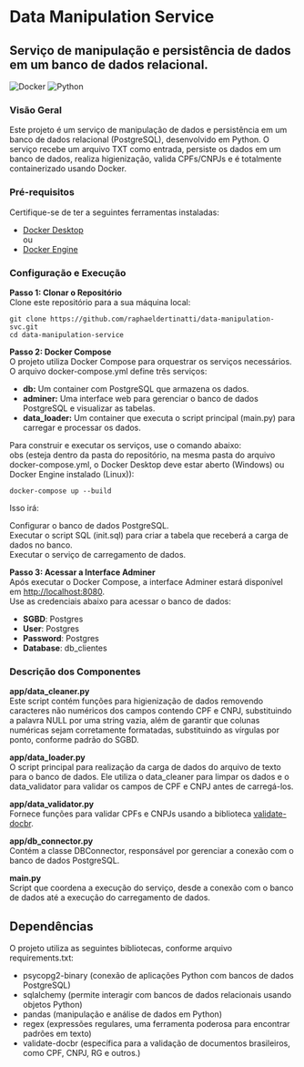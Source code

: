 # Data Manipulation Service
## Serviço de manipulação e persistência de dados em um banco de dados relacional.
![Docker](https://img.shields.io/badge/docker-%230db7ed.svg?style=for-the-badge&logo=docker&logoColor=white)
![Python](https://img.shields.io/badge/python-3670A0?style=for-the-badge&logo=python&logoColor=ffdd54)

### Visão Geral
Este projeto é um serviço de manipulação de dados e persistência em um banco de dados relacional (PostgreSQL), desenvolvido em Python. O serviço recebe um arquivo TXT como entrada, persiste os dados em um banco de dados, realiza higienização, valida CPFs/CNPJs e é totalmente containerizado usando Docker.


### Pré-requisitos

Certifique-se de ter a seguintes ferramentas instaladas:

- [Docker Desktop](https://www.docker.com/get-started)   
  ou  
- [Docker Engine](https://docs.docker.com/engine/install/)

### Configuração e Execução

**Passo 1: Clonar o Repositório**  
Clone este repositório para a sua máquina local:

```
git clone https://github.com/raphaeldertinatti/data-manipulation-svc.git
cd data-manipulation-service
```
**Passo 2: Docker Compose**  
O projeto utiliza Docker Compose para orquestrar os serviços necessários. O arquivo docker-compose.yml define três serviços:

- **db:** Um container com PostgreSQL que armazena os dados.  
- **adminer:** Uma interface web para gerenciar o banco de dados PostgreSQL e visualizar as tabelas.  
- **data_loader:** Um container que executa o script principal (main.py) para carregar e processar os dados.
  
Para construir e executar os serviços, use o comando abaixo:  
obs (esteja dentro da pasta do repositório, na mesma pasta do arquivo docker-compose.yml, o Docker Desktop deve estar aberto (Windows) ou Docker Engine instalado (Linux)):  
```
docker-compose up --build
```
Isso irá:  

Configurar o banco de dados PostgreSQL.  
Executar o script SQL (init.sql) para criar a tabela que receberá a carga de dados no banco.  
Executar o serviço de carregamento de dados.  

**Passo 3: Acessar a Interface Adminer**  
Após executar o Docker Compose, a interface Adminer estará disponível em [http://localhost:8080](http://localhost:8080).  
Use as credenciais abaixo para acessar o banco de dados:  

- **SGBD**: Postgres  
- **User**: Postgres  
- **Password**: Postgres
- **Database**: db_clientes

### Descrição dos Componentes
**app/data_cleaner.py**  
Este script contém funções para higienização de dados removendo caracteres não numéricos dos campos contendo CPF e CNPJ, substituindo a palavra NULL por uma string vazia, além de garantir que colunas numéricas sejam corretamente formatadas, substituindo as vírgulas por ponto, conforme padrão do SGBD.

**app/data_loader.py**  
O script principal para realização da carga de dados do arquivo de texto para o banco de dados. Ele utiliza o data_cleaner para limpar os dados e o data_validator para validar os campos de CPF e CNPJ antes de carregá-los.

**app/data_validator.py**  
Fornece funções para validar CPFs e CNPJs usando a biblioteca [validate-docbr](https://pypi.org/project/validate-docbr/).

**app/db_connector.py**  
Contém a classe DBConnector, responsável por gerenciar a conexão com o banco de dados PostgreSQL.  

**main.py**  
Script que coordena a execução do serviço, desde a conexão com o banco de dados até a execução do carregamento de dados.

## Dependências
O projeto utiliza as seguintes bibliotecas, conforme arquivo requirements.txt:  
- psycopg2-binary (conexão de aplicações Python com bancos de dados PostgreSQL)
- sqlalchemy (permite interagir com bancos de dados relacionais usando objetos Python)
- pandas (manipulação e análise de dados em Python)
- regex (expressões regulares, uma ferramenta poderosa para encontrar padrões em texto)
- validate-docbr (específica para a validação de documentos brasileiros, como CPF, CNPJ, RG e outros.)

